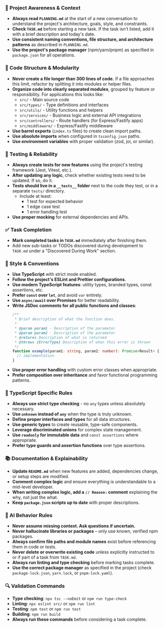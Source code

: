 ### 🔄 Project Awareness & Context
- **Always read `PLANNING.md`** at the start of a new conversation to understand the project's architecture, goals, style, and constraints.
- **Check `TASK.md`** before starting a new task. If the task isn't listed, add it with a brief description and today's date.
- **Use consistent naming conventions, file structure, and architecture patterns** as described in `PLANNING.md`.
- **Use the project's package manager** (npm/yarn/pnpm) as specified in `package.json` for all operations.

### 🧱 Code Structure & Modularity
- **Never create a file longer than 300 lines of code.** If a file approaches this limit, refactor by splitting it into modules or helper files.
- **Organize code into clearly separated modules**, grouped by feature or responsibility.
  For applications this looks like:
    - `src/` - Main source code
    - `src/types/` - Type definitions and interfaces
    - `src/utils/` - Utility functions and helpers
    - `src/services/` - Business logic and external API integrations
    - `src/controllers/` - Route handlers (for Express/Fastify apps)
    - `src/middleware/` - Express/Fastify middleware
- **Use barrel exports** (`index.ts` files) to create clean import paths.
- **Use absolute imports** when configured in `tsconfig.json` paths.
- **Use environment variables** with proper validation (zod, joi, or similar).

### 🧪 Testing & Reliability
- **Always create tests for new features** using the project's testing framework (Jest, Vitest, etc.).
- **After updating any logic**, check whether existing tests need to be updated. If so, do it.
- **Tests should live in a `__tests__` folder** next to the code they test, or in a separate `tests/` directory.
  - Include at least:
    - 1 test for expected behavior
    - 1 edge case test
    - 1 error handling test
- **Use proper mocking** for external dependencies and APIs.

### ✅ Task Completion
- **Mark completed tasks in `TASK.md`** immediately after finishing them.
- Add new sub-tasks or TODOs discovered during development to `TASK.md` under a "Discovered During Work" section.

### 📎 Style & Conventions
- **Use TypeScript** with strict mode enabled.
- **Follow the project's ESLint and Prettier configurations**.
- **Use modern TypeScript features**: utility types, branded types, const assertions, etc.
- **Prefer `const` over `let`**, and avoid `var` entirely.
- **Use `async/await` over Promises** for better readability.
- **Write JSDoc comments for all public functions and classes**:
  ```typescript
  /**
   * Brief description of what the function does.
   * 
   * @param param1 - Description of the parameter
   * @param param2 - Description of the parameter
   * @returns Description of what is returned
   * @throws {ErrorType} Description of when this error is thrown
   */
  function example(param1: string, param2: number): Promise<Result> {
    // implementation
  }
  ```
- **Use proper error handling** with custom error classes when appropriate.
- **Prefer composition over inheritance** and favor functional programming patterns.

### 🔧 TypeScript Specific Rules
- **Always use strict type checking** - no `any` types unless absolutely necessary.
- **Use `unknown` instead of `any`** when the type is truly unknown.
- **Define proper interfaces and types** for all data structures.
- **Use generic types** to create reusable, type-safe components.
- **Leverage discriminated unions** for complex state management.
- **Use `readonly` for immutable data** and `const assertions` where appropriate.
- **Prefer type guards and assertion functions** over type assertions.

### 📚 Documentation & Explainability
- **Update `README.md`** when new features are added, dependencies change, or setup steps are modified.
- **Comment complex logic** and ensure everything is understandable to a mid-level developer.
- **When writing complex logic, add a `// Reason:` comment** explaining the why, not just the what.
- **Keep `package.json` scripts up to date** with proper descriptions.

### 🧠 AI Behavior Rules
- **Never assume missing context. Ask questions if uncertain.**
- **Never hallucinate libraries or packages** – only use known, verified npm packages.
- **Always confirm file paths and module names** exist before referencing them in code or tests.
- **Never delete or overwrite existing code** unless explicitly instructed to or if part of a task from `TASK.md`.
- **Always run linting and type checking** before marking tasks complete.
- **Use the correct package manager** as specified in the project (check `package-lock.json`, `yarn.lock`, or `pnpm-lock.yaml`).

### 🔍 Validation Commands
- **Type checking**: `npx tsc --noEmit` or `npm run type-check`
- **Linting**: `npx eslint src/` or `npm run lint`
- **Testing**: `npm test` or `npm run test`
- **Building**: `npm run build`
- **Always run these commands** before considering a task complete.